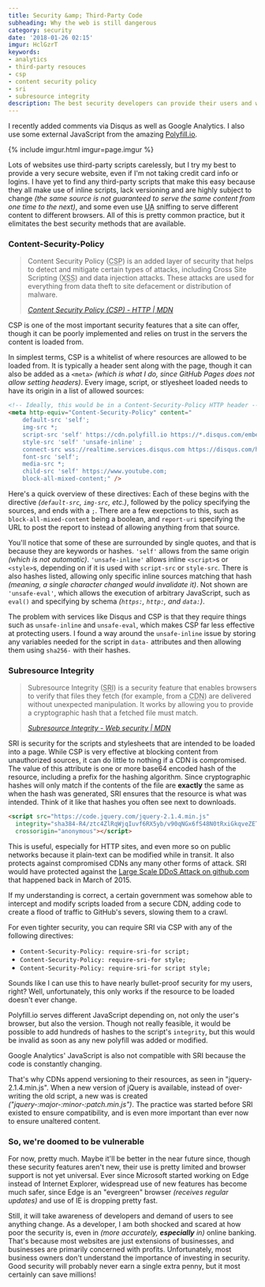 ```yaml
---
title: Security &amp; Third-Party Code
subheading: Why the web is still dangerous
category: security
date: '2018-01-26 02:15'
imgur: HclGzrT
keywords:
- analytics
- third-party resouces
- csp
- content security policy
- sri
- subresource integrity
description: The best security developers can provide their users and why it's so difficult
---
```

I recently added comments via Disqus as well as Google Analytics. I also use
some external JavaScript from the amazing [Polyfill.io](https://polyfill.io/v2/docs/).

{% include imgur.html imgur=page.imgur %}

Lots of websites use third-party scripts carelessly, but I try my best to provide
a very secure website, even if I'm not taking credit card info or logins. I have
yet to find any third-party scripts that make this easy because they all make use
of inline scripts, lack versioning and are highly subject to change *(the same
source is not guaranteed to serve the same content from one time to the next)*,
and some even use <abbr title="User Agent">UA</abbr> sniffing to serve different
content to different browsers. All of this is pretty common practice, but it
elimitates the best security methods that are available.

### Content-Security-Policy
> Content Security Policy (<abbr title="Content-Security-Policy">CSP</abbr>) is
> an added layer of security that helps to detect and mitigate certain types of
> attacks, including Cross Site Scripting (<abbr title="Cross-Site-Scripting">XSS</abbr>)
> and data injection attacks. These attacks are used for everything from data
> theft to site defacement or distribution of malware.
>
> <cite>[Content Security Policy (CSP) - HTTP | MDN](https://developer.mozilla.org/en-US/docs/Web/HTTP/CSP)</cite>

CSP is one of the most important security features that a site can offer, though
it can be poorly implemented and relies on trust in the servers the content is
loaded from.

In simplest terms, CSP is a whitelist of where resources are allowed to be loaded
from. It is typically a header sent along with the page, though it can also be
added as a `<meta>` *(which is what I do, since GitHub Pages does not allow setting
headers)*. Every image, script, or stlyesheet loaded needs to have its origin
in a list of allowed sources:
```html
<!-- Ideally, this would be in a Content-Security-Policy HTTP header -->
<meta http-equiv="Content-Security-Policy" content="
	default-src 'self';
	img-src *;
	script-src 'self' https://cdn.polyfill.io https://*.disqus.com/embed.js  'sha256-YmEu57ZRfDpDDhMApyHsyE3PA6DSf2V+9bIVooFPFHw=';
	style-src 'self' 'unsafe-inline' ;
	connect-src wss://realtime.services.disqus.com https://disqus.com/home;
	font-src 'self';
	media-src *;
	child-src 'self' https://www.youtube.com;
	block-all-mixed-content;" />
```

Here's a quick overview of these directives:
Each of these begins with the directive *(`default-src`, `img-src`, etc.)*, followed
by the policy specifying the sources, and ends with a `;`. There are a few exepctions
to this, such as `block-all-mixed-content` being a boolean, and `report-uri` specifying
the URL to post the report to instead of allowing anything from that source.

You'll notice that some of these are surrounded by single quotes, and that is
because they are keywords or hashes. `'self'` allows from the same origin *(which
is not automatic)*. `'unsafe-inline'` allows inline `<script>`s or `<style>`s,
depending on if it is used with `script-src` or `style-src`. There is also
hashes listed, allowing only specific inline sources matching that hash *(meaning,
a single character changed would invalidate it)*. Not shown are `'unsafe-eval'`,
which allows the execution of arbitrary JavaScript, such as `eval()` and
specifying by schema *(`https:`, `http:`, and `data:`)*.

The problem with services like Disqus and CSP is that they require things such as
`unsafe-inline` and `unsafe-eval`, which makes CSP far less effective at protecting
users. I found a way around the `unsafe-inline` issue by storing any variables
needed for the script in `data-` attributes and then allowing them using `sha256-`
with their hashes.

### Subresource Integrity
> Subresource Integrity (<abbr title="Subresource Integrity">SRI</abbr>) is a
> security feature that enables browsers to verify that files they fetch
> (for example, from a <abbr title="Content Delivery Network">CDN</abbr>) are
> delivered without unexpected manipulation. It works by allowing you to provide
> a cryptographic hash that a fetched file must match.
>
> <cite>[Subresource Integrity - Web security | MDN](https://developer.mozilla.org/en-US/docs/Web/Security/Subresource_Integrity)</cite>

SRI is security for the scripts and stylesheets that are intended to be loaded
into a page. While CSP is very effective at blocking content from unauthorized
sources, it can do little to nothing if a CDN is compromised. The value of this
attribute is one or more base64 encoded hash of the resource, including a prefix
for the hashing algorithm. Since cryptographic hashes will only match if the contents
of the file are **exactly** the same as when the hash was generated, SRI ensures
that the resource is what was intended. Think of it like that hashes you often
see next to downloads.

```html
<script src="https://code.jquery.com/jquery-2.1.4.min.js"
  integrity="sha384-R4/ztc4ZlRqWjqIuvf6RX5yb/v90qNGx6fS48N0tRxiGkqveZETq72KgDVJCp2TC"
  crossorigin="anonymous"></script>
```

This is useful, especially for HTTP sites,
and even more so on public networks because it plain-text can be modified while
in transit. It also protects against compromised CDNs any many other forms of attack.
SRI would have protected against the [Large Scale DDoS Attack on github.com](https://github.com/blog/1981-large-scale-ddos-attack-on-github-com)
that happened back in March of 2015.

If my understanding is correct, a certain government was somehow able to intercept
and modify scripts loaded from a secure CDN, adding code to create a flood of
traffic to GitHub's severs, slowing them to a crawl.

For even tighter security, you can require SRI via CSP with any of the following
directives:
- `Content-Security-Policy: require-sri-for script;`
- `Content-Security-Policy: require-sri-for style;`
- `Content-Security-Policy: require-sri-for script style;`

Sounds like I can use this to have nearly bullet-proof security for my users, right?
Well, unfortunately, this only works if the resource to be loaded doesn't ever change.

Polyfill.io serves different JavaScript depending on, not only the user's browser,
but also the version. Though not really feasible, it would be possible to add
hundreds of hashes to the script's `integrity`, but this would be invalid as
soon as any new polyfill was added or modified.

Google Analytics' JavaScript is also not compatible with SRI because the code is
constantly changing.

That's why CDNs append versioning to their resources, as seen in "jquery-2.1.4.min.js".
When a new version of jQuery is available, instead of over-writing the old script,
a new was is created *("jquery-:major-:minor-:patch.min.js")*. The practice was started
before SRI existed to ensure compatibility, and is even more important than ever
now to ensure unaltered content.

### So, we're doomed to be vulnerable
For now, pretty much. Maybe it'll be better in the near future since, though these
security features aren't new, their use is pretty limited and browser support
is not yet universal. Ever since Microsoft started working on Edge instead of
Internet Explorer, widespread use of new features has become much safer, since
Edge is an "evergreen" browser *(receives regular updates)* and use of IE is dropping
pretty fast.

Still, it will take awareness of developers and demand of users to see anything
change. As a developer, I am both shocked and scared at how poor the security is,
even in *(more accurately, **especially** in)* online banking. That's because
most websites are just extensions of businesses, and businesses are primarily
concerned with profits. Unfortunately, most business owners don't understand the
importance of investing in security. Good security will probably never earn a
single extra penny, but it most certainly can save millions!
